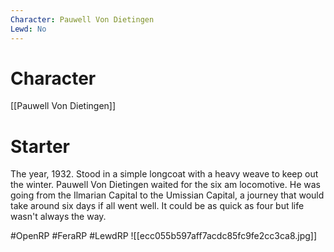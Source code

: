 ```yaml
---
Character: Pauwell Von Dietingen
Lewd: No
---
```

# Character
[[Pauwell Von Dietingen]]

# Starter
The year, 1932. Stood in a simple longcoat with a heavy weave to keep out the winter. Pauwell Von Dietingen waited for the six am locomotive. He was going from the Ilmarian Capital to the Umissian Capital, a journey that would take around six days if all went well. It could be as quick as four but life wasn't always the way.


#OpenRP #FeraRP #LewdRP 
![[ecc055b597aff7acdc85fc9fe2cc3ca8.jpg]]